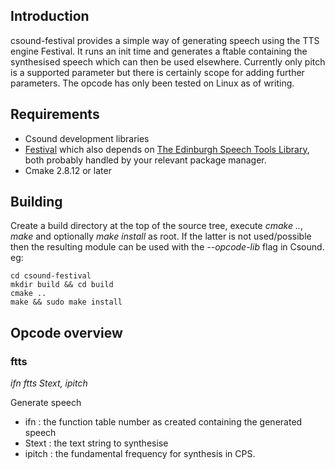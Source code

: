 ## Introduction
csound-festival provides a simple way of generating speech using the TTS engine Festival. It runs an init time and generates a ftable containing the synthesised speech which can then be used elsewhere. Currently only pitch is a supported parameter but there is certainly scope for adding further parameters.
The opcode has only been tested on Linux as of writing.


## Requirements
 - Csound development libraries
 - [Festival](https://www.cstr.ed.ac.uk/projects/festival/) which also depends on [The Edinburgh Speech Tools Library](https://www.cstr.ed.ac.uk/projects/speech_tools/), both probably handled by your relevant package manager.
 - Cmake 2.8.12 or later


## Building
Create a build directory at the top of the source tree, execute *cmake ..*, *make* and optionally *make install* as root. If the latter is not used/possible then the resulting module can be used with the *--opcode-lib* flag in Csound. eg:
	
	cd csound-festival
	mkdir build && cd build
	cmake ..
	make && sudo make install


## Opcode overview
### ftts
*ifn ftts Stext, ipitch*

Generate speech

 - ifn : the function table number as created containing the generated speech
 - Stext : the text string to synthesise
 - ipitch : the fundamental frequency for synthesis in CPS.

